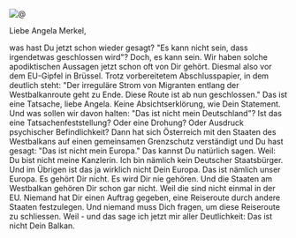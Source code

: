 ![@](http://res.cloudinary.com/ontore/image/upload/v1457350636/2016-03-07-Merkel_vbjkli.jpg)

Liebe Angela Merkel,

was hast Du jetzt schon wieder gesagt? "Es kann nicht sein, dass irgendetwas geschlossen wird"? Doch, es kann sein. Wir haben solche apodiktischen Aussagen jetzt schon oft von Dir gehört. Diesmal also vor dem EU-Gipfel in Brüssel. Trotz vorbereitetem Abschlusspapier, in dem deutlich steht: "Der irreguläre Strom von Migranten entlang der Westbalkanroute geht zu Ende. Diese Route ist ab nun geschlossen." Das ist eine Tatsache, liebe Angela. Keine Absichtserklörung, wie Dein Statement. Und was sollen wir davon halten: "Das ist nicht mein Deutschland"? Ist das eine Tatsachenfeststellung? Oder eine Drohung? Oder Ausdruck psychischer Befindlichkeit? Dann hat sich Österreich mit den Staaten des Westbalkans auf einen gemeinsamen Grenzschutz verständigt und Du hast gesagt: "Das ist nicht mein Europa." Das kannst Du natürlich sagen. Weil: Du bist nicht meine Kanzlerin. Ich bin nämlich kein Deutscher Staatsbürger. Und im Übrigen ist das ja wirklich nicht Dein Europa. Das ist nämlich unser Europa. Es gehört Dir nicht. Es wird Dir nie gehören. Und die Staaten am Westbalkan gehören Dir schon gar nicht. Weil die sind nicht einmal in der EU. Niemand hat Dir einen Auftrag gegeben, eine Reiseroute durch andere Staaten festzulegen. Und niemand muss Dich fragen, um diese Reiseroute zu schliessen. Weil - und das sage ich jetzt mir aller Deutlichkeit: Das ist nicht Dein Balkan.
